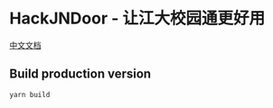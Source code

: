 # HackJNDoor - 让江大校园通更好用

[中文文档](https://docs.qq.com/doc/DU0xIYXN5QmJ0VEtu)

## Build production version

```bash
yarn build 
```